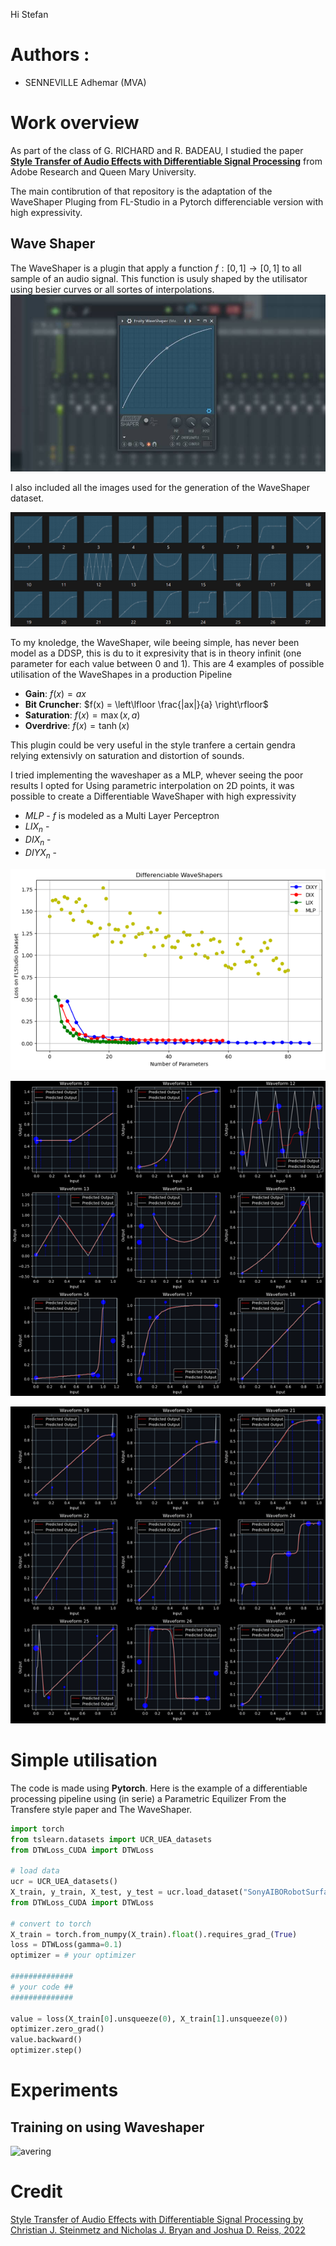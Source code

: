Hi Stefan





# Authors : 
- SENNEVILLE Adhemar (MVA)

# Work overview
As part of the class of G. RICHARD and R. BADEAU, I studied the paper **[Style Transfer of Audio Effects with
Differentiable Signal Processing](https://arxiv.org/abs/2207.08759)** from Adobe Research and Queen Mary University.

The main contibrution of that repository is the adaptation of the WaveShaper Pluging from FL-Studio in a Pytorch differenciable version with high expressivity.

## Wave Shaper
The WaveShaper is a plugin that apply a function $f: [0,1] \rightarrow [0,1]$ to all sample of an audio signal. This function is usuly shaped by the utilisator using besier curves or all sortes of interpolations.
![avering](https://github.com/AdhemarDeSenneville/DDSP_WaveShaper/blob/main/fig/waveshaper.jpg?raw=true)


I also included all the images used for the generation of the WaveShaper dataset.

![avering](https://raw.githubusercontent.com/AdhemarDeSenneville/DDSP_WaveShaper/main/fig/WaveShaper_dataset.png)

To my knoledge, the WaveShaper, wile beeing simple, has never been model as a DDSP, this is du to it expresivity that is in theory infinit (one parameter for each value between 0 and 1). 
This are 4 examples of possible utilisation of the WaveShapes in a production Pipeline

- **Gain**: $f(x) = ax$
- **Bit Cruncher**: $f(x) = \left\lfloor \frac{|ax|}{a} \right\rfloor$
- **Saturation**: $f(x) = \max(x, a)$
- **Overdrive**: $f(x) = \tanh(x)$

This plugin could be very useful in the style tranfere a certain gendra relying extensivly on saturation and distortion of sounds.

I tried implementing the waveshaper as a MLP, whever seeing the poor results I opted for 
Using parametric interpolation on 2D points, it was possible to create a Differentiable WaveShaper with high expressivity 

- $MLP$ - $f$ is modeled as a Multi Layer Perceptron
- $LIX_n$ - 
- $DIX_n$ - 
- $DIYX_n$ - 

![avering](https://raw.githubusercontent.com/AdhemarDeSenneville/DDSP_WaveShaper/main/fig/results_3.png)

![avering](https://raw.githubusercontent.com/AdhemarDeSenneville/DDSP_WaveShaper/main/fig/results_1.png)

![avering](https://raw.githubusercontent.com/AdhemarDeSenneville/DDSP_WaveShaper/main/fig/results_2.png)

# Simple utilisation 

The code is made using **Pytorch**. Here is the example of a differentiable processing pipeline using (in serie) a Parametric Equilizer From the Transfere style paper and The WaveShaper.

```python
import torch
from tslearn.datasets import UCR_UEA_datasets
from DTWLoss_CUDA import DTWLoss

# load data
ucr = UCR_UEA_datasets()
X_train, y_train, X_test, y_test = ucr.load_dataset("SonyAIBORobotSurface2")
from DTWLoss_CUDA import DTWLoss

# convert to torch
X_train = torch.from_numpy(X_train).float().requires_grad_(True)
loss = DTWLoss(gamma=0.1)
optimizer = # your optimizer

##############
# your code ##
##############

value = loss(X_train[0].unsqueeze(0), X_train[1].unsqueeze(0))
optimizer.zero_grad()
value.backward()
optimizer.step()
```

# Experiments

## Training on using Waveshaper
![avering](https://github.com/b-ptiste/dtw-soft/assets/75781257/b1373a3a-f1b7-4ea3-8701-912d511f7c72)


# Credit

[Style Transfer of Audio Effects with Differentiable Signal Processing by Christian J. Steinmetz and Nicholas J. Bryan and Joshua D. Reiss, 2022](https://arxiv.org/abs/2207.08759)
